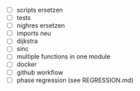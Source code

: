 - [ ] scripts ersetzen
- [ ] tests
- [ ] nighres ersetzen
- [ ] imports neu
- [ ] dijkstra
- [ ] sinc
- [ ] multiple functions in one module
- [ ] docker
- [ ] github workflow
- [ ] phase regression (see REGRESSION.md)